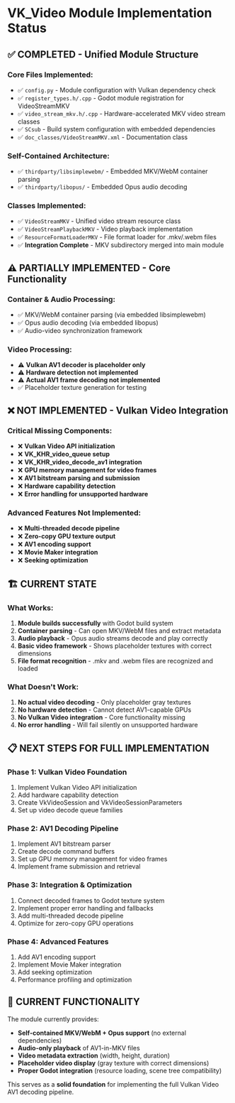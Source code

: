 # VK_Video Module Implementation Status

## ✅ COMPLETED - Unified Module Structure

### Core Files Implemented:
- ✅ `config.py` - Module configuration with Vulkan dependency check
- ✅ `register_types.h/.cpp` - Godot module registration for VideoStreamMKV
- ✅ `video_stream_mkv.h/.cpp` - Hardware-accelerated MKV video stream classes
- ✅ `SCsub` - Build system configuration with embedded dependencies
- ✅ `doc_classes/VideoStreamMKV.xml` - Documentation class

### Self-Contained Architecture:
- ✅ `thirdparty/libsimplewebm/` - Embedded MKV/WebM container parsing
- ✅ `thirdparty/libopus/` - Embedded Opus audio decoding

### Classes Implemented:
- ✅ `VideoStreamMKV` - Unified video stream resource class
- ✅ `VideoStreamPlaybackMKV` - Video playback implementation
- ✅ `ResourceFormatLoaderMKV` - File format loader for .mkv/.webm files
- ✅ **Integration Complete** - MKV subdirectory merged into main module

## ⚠️ PARTIALLY IMPLEMENTED - Core Functionality

### Container & Audio Processing:
- ✅ MKV/WebM container parsing (via embedded libsimplewebm)
- ✅ Opus audio decoding (via embedded libopus)
- ✅ Audio-video synchronization framework

### Video Processing:
- ⚠️ **Vulkan AV1 decoder is placeholder only**
- ⚠️ **Hardware detection not implemented**
- ⚠️ **Actual AV1 frame decoding not implemented**
- ✅ Placeholder texture generation for testing

## ❌ NOT IMPLEMENTED - Vulkan Video Integration

### Critical Missing Components:
- ❌ **Vulkan Video API initialization**
- ❌ **VK_KHR_video_queue setup**
- ❌ **VK_KHR_video_decode_av1 integration**
- ❌ **GPU memory management for video frames**
- ❌ **AV1 bitstream parsing and submission**
- ❌ **Hardware capability detection**
- ❌ **Error handling for unsupported hardware**

### Advanced Features Not Implemented:
- ❌ **Multi-threaded decode pipeline**
- ❌ **Zero-copy GPU texture output**
- ❌ **AV1 encoding support**
- ❌ **Movie Maker integration**
- ❌ **Seeking optimization**

## 🏗️ CURRENT STATE

### What Works:
1. **Module builds successfully** with Godot build system
2. **Container parsing** - Can open MKV/WebM files and extract metadata
3. **Audio playback** - Opus audio streams decode and play correctly
4. **Basic video framework** - Shows placeholder textures with correct dimensions
5. **File format recognition** - .mkv and .webm files are recognized and loaded

### What Doesn't Work:
1. **No actual video decoding** - Only placeholder gray textures
2. **No hardware detection** - Cannot detect AV1-capable GPUs
3. **No Vulkan Video integration** - Core functionality missing
4. **No error handling** - Will fail silently on unsupported hardware

## 📋 NEXT STEPS FOR FULL IMPLEMENTATION

### Phase 1: Vulkan Video Foundation
1. Implement Vulkan Video API initialization
2. Add hardware capability detection
3. Create VkVideoSession and VkVideoSessionParameters
4. Set up video decode queue families

### Phase 2: AV1 Decoding Pipeline
1. Implement AV1 bitstream parser
2. Create decode command buffers
3. Set up GPU memory management for video frames
4. Implement frame submission and retrieval

### Phase 3: Integration & Optimization
1. Connect decoded frames to Godot texture system
2. Implement proper error handling and fallbacks
3. Add multi-threaded decode pipeline
4. Optimize for zero-copy GPU operations

### Phase 4: Advanced Features
1. Add AV1 encoding support
2. Implement Movie Maker integration
3. Add seeking optimization
4. Performance profiling and optimization

## 🎯 CURRENT FUNCTIONALITY

The module currently provides:
- **Self-contained MKV/WebM + Opus support** (no external dependencies)
- **Audio-only playback** of AV1-in-MKV files
- **Video metadata extraction** (width, height, duration)
- **Placeholder video display** (gray texture with correct dimensions)
- **Proper Godot integration** (resource loading, scene tree compatibility)

This serves as a **solid foundation** for implementing the full Vulkan Video AV1 decoding pipeline.
